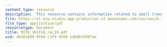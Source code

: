 ```yaml
---
content_type: resource
description: 'This resource contains information related to small translinear design. '
file: https://ol-ocw-studio-app-production.s3.amazonaws.com/courses/6-301-solid-state-circuits-fall-2010/db1018899fe6c3f993581dbdbfd307aa_MIT6_301F10_rec19.pdf
file_type: application/pdf
resourcetype: Document
title: MIT6_301F10_rec19.pdf
uid: db101889-9fe6-c3f9-9358-1dbdbfd307aa
---
```

